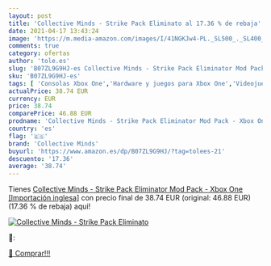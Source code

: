 ```yaml
---
layout: post
title: 'Collective Minds - Strike Pack Eliminato al 17.36 % de rebaja'
date: 2021-04-17 13:43:24
image: 'https://m.media-amazon.com/images/I/41NGKJw4-PL._SL500_._SL400_.jpg'
comments: true
category: ofertas
author: 'tole.es'
slug: 'B07ZL9G9HJ-es Collective Minds - Strike Pack Eliminator Mod Pack - Xbox...'
sku: 'B07ZL9G9HJ-es'
tags: [ 'Consolas Xbox One','Hardware y juegos para Xbox One','Videojuegos','collective minds','xbox', ]
actualPrice: 38.74 EUR
currency: EUR
price: 38.74
comparePrice: 46.88 EUR
prodname: 'Collective Minds - Strike Pack Eliminator Mod Pack - Xbox One [Importación inglesa]'
country: 'es'
flag: '🇪🇸'
brand: 'Collective Minds'
buyurl: 'https://www.amazon.es/dp/B07ZL9G9HJ/?tag=tolees-21'
descuento: '17.36'
average: '38.74'
---
```


Tienes [Collective Minds - Strike Pack Eliminator Mod Pack - Xbox One [Importación inglesa]](https://www.amazon.es/dp/B07ZL9G9HJ/?tag=tolees-21) con precio final de  38.74 EUR (original: 46.88 EUR) (17.36 %  de rebaja) aqui!

[![Collective Minds - Strike Pack Eliminato](https://m.media-amazon.com/images/I/41NGKJw4-PL._SL500_._SL400_.jpg)](https://www.amazon.es/dp/B07ZL9G9HJ/?tag=tolees-21)

🔎:


[🛒 Comprar!!!](https://www.amazon.es/dp/B07ZL9G9HJ/?tag=tolees-21)
